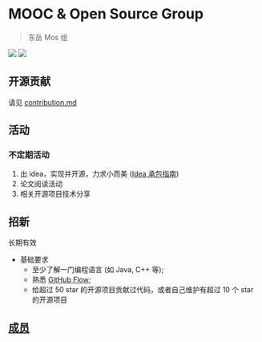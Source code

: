 # MOOC & Open Source Group

>东岳 Mos 组

[![](https://img.shields.io/badge/member-13-blue.svg)](https://github.com/dyweb/mos/blob/master/members.md)
![](https://img.shields.io/badge/%20focus-MOOC%20%26%20open%20source%20-blue.svg)

## 开源贡献

请见 [contribution.md](./contribution.md)

## 活动

### 不定期活动

1. 出 idea，实现并开源，力求小而美 ([Idea 承包指南](./idea-intro.md))
2. 论文阅读活动
3. 相关开源项目技术分享

## 招新

长期有效

- 基础要求
  - 至少了解一门编程语言 (如 Java, C++ 等);
  - 熟悉 [GitHub Flow](https://guides.github.com/introduction/flow/);
  - 给超过 50 star 的开源项目贡献过代码，或者自己维护有超过 10 个 star 的开源项目

## [成员](members.md)
